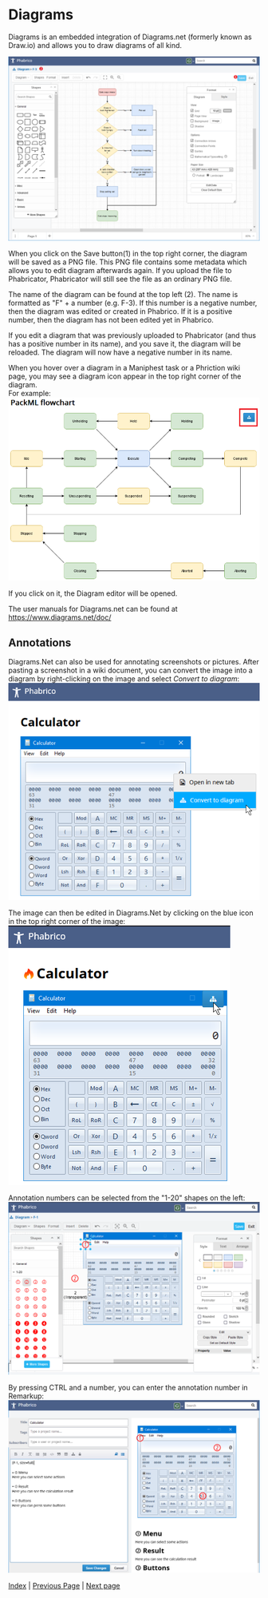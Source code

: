 # Diagrams

Diagrams is an embedded integration of Diagrams.net (formerly known as Draw.io) and allows you to draw diagrams of all kind.

![image-20210412181119372](Diagrams-01.png) <br />

When you click on the Save button(1) in the top right corner, the diagram will be saved as a PNG file.
This PNG file contains some metadata which allows you to edit diagram afterwards again.
If you upload the file to Phabricator, Phabricator will still see the file as an ordinary PNG file.

The name of the diagram can be found at the top left (2).
The name is formatted as "F" + a number (e.g.  F-3).
If this number is a negative number, then the diagram was edited or created in Phabrico.
If it is a positive number, then the diagram has not been edited yet in Phabrico.

If you edit a diagram that was previously uploaded to Phabricator (and thus has a positive number in its name), and you save it, the diagram will be reloaded. The diagram will now have a negative number in its name.

When you hover over a diagram in a Maniphest task or a Phriction wiki page, you may see a diagram icon appear in the top right corner of the diagram.<br />
For example:<br />
![Diagrams 02](Diagrams-02.png)

If you click on it, the Diagram editor will be opened.

The user manuals for Diagrams.net can be found at <https://www.diagrams.net/doc/>

## Annotations
Diagrams.Net can also be used for annotating screenshots or pictures.
After pasting a screenshot in a wiki document, you can convert the image into a diagram by right-clicking on the image and select *Convert to diagram*:<br />
![Diagrams 03](Diagrams-03.png)

The image can then be edited in Diagrams.Net by clicking on the blue icon in the top right corner of the image:<br />
![Diagrams 04](Diagrams-04.png)

Annotation numbers can be selected from the "1-20" shapes on the left:<br />
![Diagrams 05](Diagrams-05.png)

By pressing CTRL and a number, you can enter the annotation number in Remarkup:<br />
![Diagrams 06](Diagrams-06.png)


[Index](../README.md) | [Previous Page](../09-FileObjects/README.md) |  [Next page](../11-Gitanos/README.md)